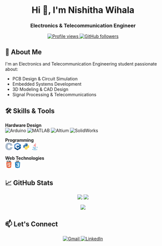 <h1 align="center">Hi 👋, I'm Nishitha Wihala</h1>
<h3 align="center">Electronics & Telecommunication Engineer</h3>

<p align="center">
  <a href="https://github.com/nishitha0730">
    <img src="https://komarev.com/ghpvc/?username=nishitha0730&label=Profile%20views&color=0e75b6&style=flat" alt="Profile views" />
  </a>
  <a href="https://github.com/nishitha0730?tab=followers">
    <img src="https://img.shields.io/github/followers/nishitha0730?label=Follow&style=social" alt="GitHub followers" />
  </a>
</p>

## 🚀 About Me

I'm an Electronics and Telecommunication Engineering student passionate about:
- PCB Design & Circuit Simulation
- Embedded Systems Development
- 3D Modeling & CAD Design
- Signal Processing & Telecommunications

## 🛠️ Skills & Tools

**Hardware Design**  
<img src="https://cdn.worldvectorlogo.com/logos/arduino-1.svg" alt="Arduino" width="24" height="24">
<img src="https://upload.wikimedia.org/wikipedia/commons/2/21/Matlab_Logo.png" alt="MATLAB" width="24" height="24">
<img src="https://www.vectorlogo.zone/logos/altium/altium-icon.svg" alt="Altium" width="24" height="24">
<img src="https://www.vectorlogo.zone/logos/solidworks/solidworks-icon.svg" alt="SolidWorks" width="24" height="24">

**Programming**  
<img src="https://raw.githubusercontent.com/devicons/devicon/master/icons/c/c-original.svg" alt="C" width="24" height="24">
<img src="https://raw.githubusercontent.com/devicons/devicon/master/icons/cplusplus/cplusplus-original.svg" alt="C++" width="24" height="24">
<img src="https://raw.githubusercontent.com/devicons/devicon/master/icons/python/python-original.svg" alt="Python" width="24" height="24">
<img src="https://raw.githubusercontent.com/devicons/devicon/master/icons/java/java-original.svg" alt="Java" width="24" height="24">

**Web Technologies**  
<img src="https://raw.githubusercontent.com/devicons/devicon/master/icons/html5/html5-original-wordmark.svg" alt="HTML5" width="24" height="24">
<img src="https://raw.githubusercontent.com/devicons/devicon/master/icons/css3/css3-original-wordmark.svg" alt="CSS3" width="24" height="24">

## 📈 GitHub Stats

<p align="center">
  <img width="48%" src="https://github-readme-stats.vercel.app/api?username=nishitha0730&show_icons=true&theme=default&hide_border=true" />
  <img width="48%" src="https://github-readme-streak-stats.herokuapp.com/?user=nishitha0730&hide_border=true" />
</p>

<p align="center">
  <img width="40%" src="https://github-readme-stats.vercel.app/api/top-langs/?username=nishitha0730&layout=compact&hide_border=true&langs_count=6" />
</p>

## 📫 Let's Connect

<p align="center">
  <a href="mailto:nishithawihala30@gmail.com">
    <img src="https://img.shields.io/badge/Gmail-D14836?style=for-the-badge&logo=gmail&logoColor=white" alt="Gmail">
  </a>
  <a href="https://www.linkedin.com/in/yourprofile">
    <img src="https://img.shields.io/badge/LinkedIn-0077B5?style=for-the-badge&logo=linkedin&logoColor=white" alt="LinkedIn">
  </a>
</p>
